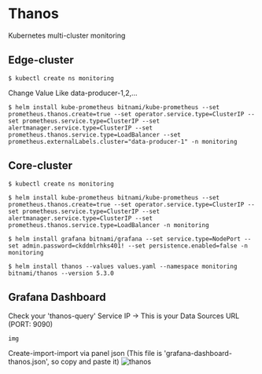# Thanos
Kubernetes multi-cluster monitoring

## Edge-cluster
```
$ kubectl create ns monitoring
```

Change Value Like data-producer-1,2,...
```
$ helm install kube-prometheus bitnami/kube-prometheus --set prometheus.thanos.create=true --set operator.service.type=ClusterIP --set prometheus.service.type=ClusterIP --set alertmanager.service.type=ClusterIP --set prometheus.thanos.service.type=LoadBalancer --set prometheus.externalLabels.cluster="data-producer-1" -n monitoring
```

## Core-cluster
```
$ kubectl create ns monitoring
```
```
$ helm install kube-prometheus bitnami/kube-prometheus --set prometheus.thanos.create=true --set operator.service.type=ClusterIP --set prometheus.service.type=ClusterIP --set alertmanager.service.type=ClusterIP --set prometheus.thanos.service.type=LoadBalancer -n monitoring
```
```
$ helm install grafana bitnami/grafana --set service.type=NodePort --set admin.password=ckddmlrhks401! --set persistence.enabled=false -n monitoring
```
```
$ helm install thanos --values values.yaml --namespace monitoring bitnami/thanos --version 5.3.0
```

## Grafana Dashboard
Check your 'thanos-query' Service IP -> This is your Data Sources URL (PORT: 9090)
```
img
```

Create-import-import via panel json (This file is 'grafana-dashboard-thanos.json', so copy and paste it)
![thanos](https://user-images.githubusercontent.com/70263403/182599017-20a48208-5d3c-4f25-95c2-f3307200ab5f.png)
